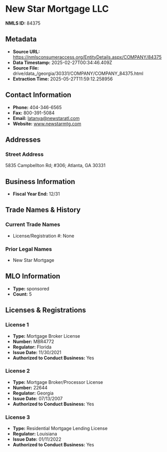 # New Star Mortgage LLC

**NMLS ID:** 84375

## Metadata
- **Source URL:** https://nmlsconsumeraccess.org/EntityDetails.aspx/COMPANY/84375
- **Data Timestamp:** 2025-02-27T00:34:46.409Z
- **Source File:** drive/data_/georgia/30331/COMPANY/COMPANY_84375.html
- **Extraction Time:** 2025-05-27T11:59:12.258956

## Contact Information
- **Phone:** 404-346-6565
- **Fax:** 800-391-5084
- **Email:** latanya@newstaratl.com
- **Website:** www.newstarmtg.com

## Addresses
### Street Address
5835 Campbellton Rd; #306; Atlanta, GA 30331

## Business Information
- **Fiscal Year End:** 12/31

## Trade Names & History
### Current Trade Names
- License/Registration #: None

### Prior Legal Names
- New Star Mortgage

## MLO Information
- **Type:** sponsored
- **Count:** 5

## Licenses & Registrations

### License 1
- **Type:** Mortgage Broker License
- **Number:** MBR4772
- **Regulator:** Florida
- **Issue Date:** 11/30/2021
- **Authorized to Conduct Business:** Yes

### License 2
- **Type:** Mortgage Broker/Processor License
- **Number:** 22644
- **Regulator:** Georgia
- **Issue Date:** 07/13/2007
- **Authorized to Conduct Business:** Yes

### License 3
- **Type:** Residential Mortgage Lending License
- **Regulator:** Louisiana
- **Issue Date:** 01/11/2022
- **Authorized to Conduct Business:** Yes
